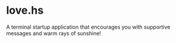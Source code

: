 # love.hs
A terminal startup application that encourages you with supportive messages and warm rays of sunshine!
